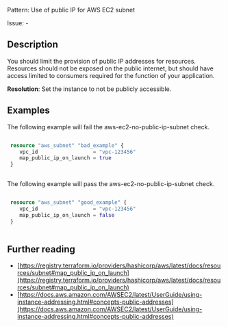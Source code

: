Pattern: Use of public IP for AWS EC2 subnet

Issue: -

## Description

You should limit the provision of public IP addresses for resources. Resources should not be exposed on the public internet, but should have access limited to consumers required for the function of your application.

**Resolution**: Set the instance to not be publicly accessible.

## Examples

The following example will fail the aws-ec2-no-public-ip-subnet check.
```terraform

 resource "aws_subnet" "bad_example" {
	vpc_id                  = "vpc-123456"
	map_public_ip_on_launch = true
 }
 
```

The following example will pass the aws-ec2-no-public-ip-subnet check.
```terraform

 resource "aws_subnet" "good_example" {
	vpc_id                  = "vpc-123456"
	map_public_ip_on_launch = false
 }
 
```

## Further reading

- [https://registry.terraform.io/providers/hashicorp/aws/latest/docs/resources/subnet#map_public_ip_on_launch](https://registry.terraform.io/providers/hashicorp/aws/latest/docs/resources/subnet#map_public_ip_on_launch)
- [https://docs.aws.amazon.com/AWSEC2/latest/UserGuide/using-instance-addressing.html#concepts-public-addresses](https://docs.aws.amazon.com/AWSEC2/latest/UserGuide/using-instance-addressing.html#concepts-public-addresses)